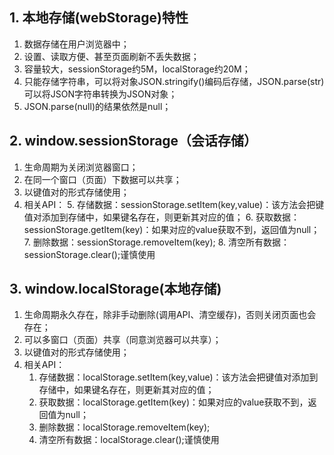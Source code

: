 ## 1. 本地存储(webStorage)特性
1. 数据存储在用户浏览器中；
2. 设置、读取方便、甚至页面刷新不丢失数据；
3. 容量较大，sessionStorage约5M，localStorage约20M；
4. 只能存储字符串，可以将对象JSON.stringify()编码后存储，JSON.parse(str)可以将JSON字符串转换为JSON对象；
5. JSON.parse(null)的结果依然是null；
## 2. window.sessionStorage（会话存储）
1. 生命周期为关闭浏览器窗口；
2. 在同一个窗口（页面）下数据可以共享；
3. 以键值对的形式存储使用；
4. 相关API：
   5. 存储数据：sessionStorage.setItem(key,value)：该方法会把键值对添加到存储中，如果键名存在，则更新其对应的值；
   6. 获取数据：sessionStorage.getItem(key)：如果对应的value获取不到，返回值为null；
   7. 删除数据：sessionStorage.removeItem(key);
   8. 清空所有数据：sessionStorage.clear();谨慎使用
## 3. window.localStorage(本地存储)
1. 生命周期永久存在，除非手动删除(调用API、清空缓存)，否则关闭页面也会存在；
2. 可以多窗口（页面）共享（同意浏览器可以共享）；
3. 以键值对的形式存储使用；
4. 相关API：
   1. 存储数据：localStorage.setItem(key,value)：该方法会把键值对添加到存储中，如果键名存在，则更新其对应的值；
   2. 获取数据：localStorage.getItem(key)：如果对应的value获取不到，返回值为null；
   3. 删除数据：localStorage.removeItem(key);
   4. 清空所有数据：localStorage.clear();谨慎使用